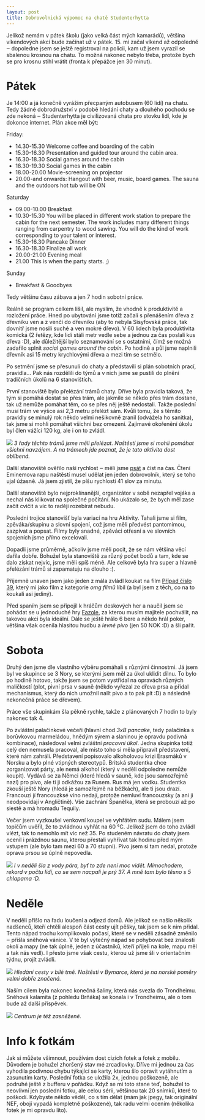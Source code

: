 ```yaml
---
layout: post
title: Dobrovolnická výpomoc na chatě Studenterhytta
---
```


Jelikož nemám v pátek školu (jako velká část mých kamarádů), většina víkendových akcí bude začínat už v pátek. 15. mi začal víkend až odpoledně ‒ dopoledne jsem se ještě registroval na policii, kam už jsem vyrazil se sbalenou krosnou na chatu. To možná nakonec nebylo třeba, protože bych se pro krosnu stihl vrátit (fronta k přepážce jen 30 minut).

# Pátek

Je 14:00 a já konečně vyrážím přecpaným autobusem (60 lidí) na chatu. Tedy žádné dobrodružství v podobě hledání chaty a dlouhého pochodu se zde nekoná ‒ Studenterhytta je civilizovaná chata pro stovku lidí, kde je dokonce internet. Plán akce měl být:

Friday:

 * 14.30-15.30 Welcome coffee and boarding of the cabin
 * 15.30-16.30 Presentation and guided tour around the cabin area.
 * 16.30-18.30 Social games around the cabin
 * 18.30-19.30 Social games in the cabin
 * 18.00-20.00 Movie-screening on projector
 * 20.00-and onwards: Hangout with beer, music, board games. The sauna and the outdoors hot tub will be ON

Saturday

 * 09.00-10.00 Breakfast
 * 10.30-15.30 You will be placed in different work station to prepare the cabin for the next semester. The work includes many different things ranging from carpentry to wood sawing. You will do the kind of work corresponding to your talent or interest.
 * 15.30-16.30 Pancake Dinner
 * 16.30-18.30 Finalize all work
 * 20.00-21.00 Evening meal
 * 21.00 This is when the party starts. ;)

Sunday

 * Breakfast & Goodbyes

Tedy většinu času zábava a jen 7 hodin sobotní práce.

Reálně se program celkem lišil, ale myslím, že vhodně k produktivitě a rozložení práce. Hned po ubytování jsme totiž začali s přenášením dřeva z dřevníku ven a z venčí do dřevníku (aby to nebyla Sisyfovská práce, tak dovnitř jsme nosili suché a ven mokré dřevo). V 60 lidech byla produktivita komická (2 řetězy, kde lidi stáli metr vedle sebe a jednou za čas poslali kus dřeva :D), ale důležitější bylo seznamování se s ostatními, čímž se možná zadařilo splnit *social games around the cabin*. Po hodině a půl jsme naplnili dřevník asi 15 metry krychlovými dřeva a mezi tím se setmělo.

Po setmění jsme se přesunuli do chaty a představili si plán sobotních prací, pravidla... Pak nás rozdělili do týmů a v nich jsme se pustili do plnění tradičních úkolů na 6 stanovištích.

První stanoviště bylo přelézání trámů chaty. Dříve byla pravidla taková, že tým si pomáhá dostat se přes trám, ale jakmile se někdo přes trám dostane, tak už nemůže pomáhat těm, co se přes něj ještě nedostali. Takže poslední musí trám ve výšce asi 2,3 metru přelézt sám. Kvůli tomu, že s těmito pravidly se minulý rok někdo velmi nešikovně zranil (odvážela ho sanitka), tak jsme si mohli pomáhat všichni bez omezení. Zajímavé okořenění úkolu byl člen vážící 120 kg, ale i on to zvládl.

![](https://raw.githubusercontent.com/Bender250/bender250.github.io/master/images/studenterhytta/beam_climbing.jpg)
*3 řady těchto trámů jsme měli přelézat. Naštěstí jsme si mohli pomáhat všichni navzájem. A na trámech jde poznat, že je tato aktivita dost oblíbená.*

Další stanoviště ověřilo naši rychlost ‒ měli jsme [psát](http://10fastfingers.com/typing-test/english) a číst na čas. Čtení Eminemova rapu naštěstí musel udělat jen jeden dobrovolník, který se toho ujal úžasně. Já jsem zjistil, že píšu rychlostí 41 slov za minutu.

Další stanoviště bylo nejproklínanější, organizátor v sobě nezapřel vojáka a nechal nás klikovat na společné počítání. No ukázalo se, že bych měl zase začít cvičit a víc to raději rozebírat nebudu.

Poslední trojice stanovišť byla variací na hru Aktivity. Tahali jsme si film, zpěváka/skupinu a slovní spojení, což jsme měli předvést pantomimou, zazpívat a popsat. Filmy byly snadné, zpěváci otřesní a ve slovních spojeních jsme přímo excelovali.

Dopadli jsme průměrně, ačkoliv jsme měli pocit, že se nám většina věcí dařila dobře. Bohužel byla stanoviště za různý počet bodů a tam, kde se dalo získat nejvíc, jsme měli spíš méně. Ale celkově byla hra super a hlavně přelézání trámů si zapamatuju na dlouho :).

Příjemně unaven jsem jako jeden z mála zvládl koukat na film [Případ číslo 39](http://www.csfd.cz/film/226038-pripad-cislo-39/prehled/), který mi jako film z kategorie *omg filmů* líbil (a byl jsem z těch, co na to koukali asi jediný).

Před spaním jsem se připojil k hráčům deskových her a naučil jsem se pohádat se u jednoduché hry [Fazole](http://www.zatrolene-hry.cz/spolecenska-hra/fazole-347/), za kterou musím majitele pochválit, na takovou akci byla ideální. Dále se ještě hrálo 6 bere a někdo hrál poker, většina však ocenila hlasitou hudbu a *levné pivo* (jen 50 NOK :D) a šli pařit.

# Sobota

Druhý den jsme dle vlastního výběru pomáhali s různými činnostmi. Já jsem byl ve skupince se 3 Nory, se kterými jsem měl za úkol uklidit dílnu. To bylo po hodině hotovo, takže jsem se potom vystřídal na opravách různých maličkostí (plot, pivní prsa v sauně (někdo vyřezal ze dřeva prsa a přidal mechanismus, který do nich umožnil nalít pivo a to pak pít :D) a následně nekonečná práce se dřevem).

Práce vše skupinkám šla pěkně rychle, takže z plánovaných 7 hodin to byly nakonec tak 4.

Po zvláštní palačinkové večeři (hlavní chod *3xB pancake*, tedy palačinka s borůvkovou marmeládou, hnědým sýrem a slaninou je opravdu podivná kombinace), následoval velmi zvláštní *pracovní úkol*. Jedna skupinka totiž celý den nemusela pracoval, ale místo toho si měla připravit představení, které nám zahráli. Představení popisovalo alkoholovou krizi Erasmáků v Norsku a bylo plné vtipných stereotypů. Britská studentka chce zorganizovat párty, ale nemá alkohol (který v neděli odpoledne nemůže koupit). Vydává se za Němci (které hledá v sauně, kde jsou samozřejmě nazí) pro pivo, ale ti ji odkážou za Rusem. Rus má jen vodku. Studentka zkouší ještě Nory (hledá je samozřejmě na běžkách), ale ti jsou drazí. Francouzi jí francouzksé víno nedají, protože nemluví francouzsky (a ani ji neodpovídají v Angličtině). Vše zachrání Španělka, která se probouzí až po siestě a má hromadu Tequily.

Večer jsem vyzkoušel venkovní koupel ve vyhřátém sudu. Málem jsem topičům uvěřil, že to zvládnou vyhřát na 60 °C. Jelikož jsem do toho zvládl vlézt, tak to nemohlo mít víc než 35. Po studeném návratu do chaty jsem ocenil i prázdnou saunu, kterou přestali vyhřívat tak hodinu před mým vstupem (ale bylo tam mezi 60 a 70 stupni). Pivo jsem si tam nedal, protože oprava prsou se úplně nepovedla.

![](https://raw.githubusercontent.com/Bender250/bender250.github.io/master/images/studenterhytta/hottub.JPG)
*I v neděli šla z vody pára, byť to zde není moc vidět. Mimochodem, rekord v počtu lidí, co se sem nacpali je prý 37. A mně tam bylo těsno s 5 chlapama :D.*

# Neděle

V neděli přišlo na řadu loučení a odjezd domů. Ale jelikož se našlo několik nadšenců, kteří chtěli alespoň část cesty ujít pěšky, tak jsem se k nim přidal. Tento nápad trochu komplikovalo počasí, které se v neděli zásadně změnilo ‒ přišla sněhová vánice. V té byl výtečný nápad se pohybovat bez znalosti okolí a mapy (ne tak úplně, jeden z účastníků, kteří přijeli na kole, mapu měl a tak nás vedl). I přesto jsme však cestu, kterou už jsme šli v orientačním týdnu, projít zvládli.

![](https://raw.githubusercontent.com/Bender250/bender250.github.io/master/images/studenterhytta/path_searching.jpg)
*Hledání cesty v bílé tmě. Naštěstí v Bymarce, která je na norské poměry velmi dobře značená.*

Naším cílem byla nakonec konečná šaliny, která nás svezla do Trondheimu. Sněhová kalamita (z pohledu Brňáka) se konala i v Trondheimu, ale o tom bude až další příspěvek.

![](https://raw.githubusercontent.com/Bender250/bender250.github.io/master/images/studenterhytta/center.jpg)
*Centrum je též zasněžené.*

# Info k fotkám

Jak si můžete všimnout, používám dost cizích fotek a fotek z mobilu. Důvodem je bohužel zhoršený stav mé zrcadlovky. Dříve mi jednou za čas vyhodila podivnou chybu týkající se karty, kterou šlo opravit vytáhnutím a zasunutím karty. Poslední fotka se uložila 2x, jednou poškozeně, ale podruhé ještě z bufferu v pořádku. Když se mi toto stane teď, bohužel to neovlivní jen poslední fotku, ale celou sérii, většinou tak 20 snímků, které to poškodí. Kdybyste někdo věděl, co s tím dělat (mám jak jpegy, tak originální NEF, obojí vypadá kompletně poškozené), tak radu velmi ocením (několika fotek je mi opravdu líto).
